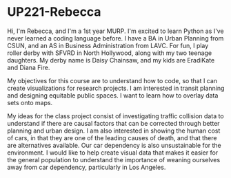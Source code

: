 # UP221-Rebecca
Hi, I'm Rebecca, and I'm a 1st year MURP. 
I'm excited to learn Python as I've never learned a coding language before. 
I have a BA in Urban Planning from CSUN, and an AS in Business Administration from LAVC. 
For fun, I play roller derby with SFVRD in North Hollywood, along with my two teenage daughters. 
My derby name is Daisy Chainsaw, and my kids are EradiKate and Diana Fire. 


My objectives for this course are to understand how to code, so that I can create visualizations for research projects. I am interested in transit planning and designing equitable public spaces. I want to learn how to overlay data sets onto maps. 

My ideas for the class project consist of investigating traffic collision data to understand if there are causal factors that can be corrected through better planning and urban design. I am also interested in showing the human cost of cars, in that they are one of the leading causes of death, and that there are alternatives available. Our car dependency is also unsustainable for the environment. I would like to help create visual data that makes it easier for the general population to understand the importance of weaning ourselves away from car dependency, particularly in Los Angeles. 
